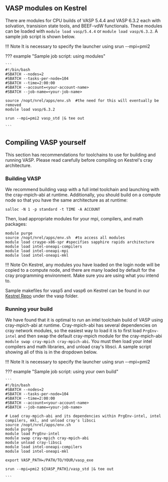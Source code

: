 ## VASP modules on Kestrel

There are modules for CPU builds of VASP 5.4.4 and VASP 6.3.2 each with solvation, transision state tools, and BEEF-vdW functionals. These modules can be loaded with ```module load vasp/5.4.4``` or ```module load vasp/6.3.2```. A sample job script is shown below.

!!! Note
    It is necessary to specify the launcher using srun --mpi=pmi2 

??? example "Sample job script: using modules"

    ```
    #!/bin/bash
    #SBATCH --nodes=2
    #SBATCH --tasks-per-node=104
    #SBATCH --time=2:00:00
    #SBATCH --account=<your-account-name>
    #SBATCH --job-name=<your-job-name>

    source /nopt/nrel/apps/env.sh  #the need for this will eventually be removed
    module load vasp/6.3.2

    srun --mpi=pmi2 vasp_std |& tee out

    ```

## Compiling VASP yourself

This section has recommendations for toolchains to use for building and running VASP. Please read carefully before compiling on Kestrel's cray architecture.

### Building VASP

We recommend building vasp with a full intel toolchain and launching with the cray-mpich-abi at runtime. Additionally, you should build on a compute node so that you have the same architecture as at runtime:
```
salloc -N 1 -p standard -t TIME -A ACCOUNT
```
Then, load appropriate modules for your mpi, compilers, and math packages:
```
module purge
source /nopt/nrel/apps/env.sh  #to access all modules
module load craype-x86-spr #specifies sapphire rapids architecture
module load intel-oneapi-compilers
module load intel-oneapi-mpi
module load intel-oneapi-mkl
```
!!! Note
    On Kestrel, any modules you have loaded on the login node will be copied to a compute node, and there are many loaded by default for the cray programming environment. Make sure you are using what you intend to. 

Sample makefiles for vasp5 and vasp6 on Kestrel can be found in our [Kestrel Repo](https://github.com/NREL/HPC/tree/master/kestrel) under the vasp folder.

### Running your build

We have found that it is optimal to run an intel toolchain build of VASP using cray-mpich-abi at runtime. Cray-mpich-abi has several dependencies on cray network modules, so the easiest way to load it is to first load ```PrgEnv-intel``` and then swap the default cray-mpich module for the cray-mpich-abi ```module swap cray-mpich cray-mpich-abi```. You must then load your intel compilers and math libraries, and unload cray's libsci. A sample script showing all of this is in the dropdown below.

!!! Note
    It is necessary to specify the launcher using srun --mpi=pmi2 

??? example "Sample job script: using your own build"

    ```
    #!/bin/bash
    #SBATCH --nodes=2
    #SBATCH --tasks-per-node=104
    #SBATCH --time=2:00:00
    #SBATCH --account=<your-account-name>
    #SBATCH --job-name=<your-job-name>

    # Load cray-mpich-abi and its dependencies within PrgEnv-intel, intel compilers, mkl, and unload cray's libsci
    source /nopt/nrel/apps/env.sh
    module purge
    module load PrgEnv-intel
    module swap cray-mpich cray-mpich-abi
    module unload cray-libsci
    module load intel-oneapi-compilers
    module load intel-oneapi-mkl

    export VASP_PATH=/PATH/TO/YOUR/vasp_exe

    srun --mpi=pmi2 ${VASP_PATH}/vasp_std |& tee out

    ```



